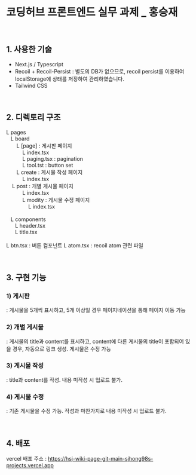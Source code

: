 # 코딩허브 프론트엔드 실무 과제 _ 홍승재

<br/>

## 1. 사용한 기술
- Next.js / Typescript
- Recoil + Recoil-Persist
  : 별도의 DB가 없으므로, recoil persist를 이용하여 localStorage에 상태를 저장하여 관리하였습니다.
- Tailwind CSS

<br/>

## 2. 디렉토리 구조
L pages <br/>
&nbsp;&nbsp;&nbsp;L board <br/>
&nbsp;&nbsp;&nbsp;&nbsp;&nbsp;&nbsp;&nbsp;L [page] : 게시판 페이지 <br/>
&nbsp;&nbsp;&nbsp;&nbsp;&nbsp;&nbsp;&nbsp;&nbsp;&nbsp;&nbsp;&nbsp;L index.tsx <br/>
&nbsp;&nbsp;&nbsp;&nbsp;&nbsp;&nbsp;&nbsp;&nbsp;&nbsp;&nbsp;&nbsp;L paging.tsx : pagination <br/>
&nbsp;&nbsp;&nbsp;&nbsp;&nbsp;&nbsp;&nbsp;&nbsp;&nbsp;&nbsp;&nbsp;L tool.tst : button set <br/>
&nbsp;&nbsp;&nbsp;&nbsp;&nbsp;&nbsp;&nbsp;L create : 게시물 작성 페이지 <br/>
&nbsp;&nbsp;&nbsp;&nbsp;&nbsp;&nbsp;&nbsp;&nbsp;&nbsp;&nbsp;&nbsp;L index.tsx <br/>
&nbsp;&nbsp;&nbsp;&nbsp;L post : 개별 게시물 페이지 <br/>
&nbsp;&nbsp;&nbsp;&nbsp;&nbsp;&nbsp;&nbsp;&nbsp;&nbsp;&nbsp;&nbsp;L index.tsx <br/>
&nbsp;&nbsp;&nbsp;&nbsp;&nbsp;&nbsp;&nbsp;&nbsp;&nbsp;&nbsp;&nbsp;L modity : 게시물 수정 페이지 <br/>
&nbsp;&nbsp;&nbsp;&nbsp;&nbsp;&nbsp;&nbsp;&nbsp;&nbsp;&nbsp;&nbsp;&nbsp;&nbsp;&nbsp;&nbsp;L index.tsx <br/>
<br/>
&nbsp;&nbsp;&nbsp;L components <br/>
&nbsp;&nbsp;&nbsp;&nbsp;&nbsp;&nbsp;L header.tsx <br/>
&nbsp;&nbsp;&nbsp;&nbsp;&nbsp;&nbsp;L title.tsx <br/>
<br/>
L btn.tsx : 버튼 컴포넌트
L atom.tsx : recoil atom 관련 파일

<br/>

## 3. 구현 기능
### 1) 게시판
: 게시물을 5개씩 표시하고, 5개 이상일 경우 페이지네이션을 통해 페이지 이동 가능

### 2) 개별 게시물
: 게시물의 title과 content를 표시하고, content에 다른 게시물의 title이 포함되어 있을 경우, 자동으로 링크 생성. 게시물은 수정 가능

### 3) 게시물 작성
: title과 content를 작성. 내용 미작성 시 업로드 불가.

### 4) 게시물 수정
: 기존 게시물을 수정 가능. 작성과 마찬가지로 내용 미작성 시 업로드 불가.

<br/>

## 4. 배포
vercel 배포 주소 : https://hsj-wiki-page-git-main-sjhong98s-projects.vercel.app
